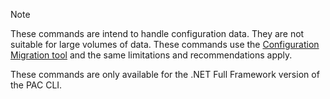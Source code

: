 > [!NOTE]
> These commands are intend to handle configuration data. They are not suitable for large volumes of data. These commands use the [Configuration Migration tool](../../../../admin/manage-configuration-data.md) and the same limitations and recommendations apply.
>
> These commands are only available for the .NET Full Framework version of the PAC CLI.
